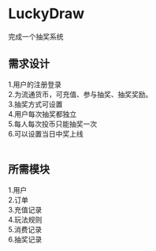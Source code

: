 # LuckyDraw

完成一个抽奖系统
<br>
## 需求设计 
1.用户的注册登录<br>
2.为流通货币，可充值、参与抽奖、抽奖奖励。<br>
3.抽奖方式可设置<br>
4.用户每次抽奖都独立<br>
5.每人每次投币只能抽奖一次<br>
6.可以设置当日中奖上线<br>
<br>
## 所需模块
1.用户<br>
2.订单<br>
3.充值记录<br>
4.玩法规则<br>
5.消费记录<br>
6.抽奖记录<br>
